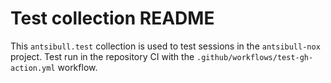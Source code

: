 <!--
Copyright (c) Ansible Project
GNU General Public License v3.0+ (see LICENSES/GPL-3.0-or-later.txt or https://www.gnu.org/licenses/gpl-3.0.txt)
SPDX-License-Identifier: GPL-3.0-or-later
-->

# Test collection README

This `antsibull.test` collection is used to test sessions in the `antsibull-nox` project.
Test run in the repository CI with the `.github/workflows/test-gh-action.yml` workflow.
